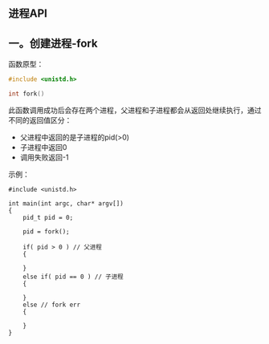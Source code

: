 ## 进程API

## 一。创建进程-fork

函数原型：

```c
#include <unistd.h>

int fork()
```

此函数调用成功后会存在两个进程，父进程和子进程都会从返回处继续执行，通过不同的返回值区分：

- 父进程中返回的是子进程的pid(>0)
- 子进程中返回0
- 调用失败返回-1

示例：

```
#include <unistd.h>

int main(int argc, char* argv[])
{
    pid_t pid = 0;
    
    pid = fork();
    
    if( pid > 0 ) // 父进程
    {
        
    }
    else if( pid == 0 ) // 子进程
    {
        
    }
    else // fork err
    {
        
    }
}
```


